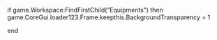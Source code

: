 if game.Workspace:FindFirstChild(“Equipments”) then
game.CoreGui.loader123.Frame.keepthis.BackgroundTransparency = 1

end
